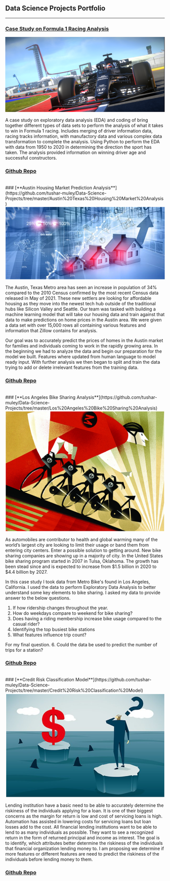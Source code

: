 ## **Data Science Projects Portfolio**

---

### [**Case Study on Formula 1 Racing Analysis**](https://github.com/tushar-muley/Data-Science-Projects/tree/master/Formula%201%20Racing%20Analysis)
<img src="images/f1_racing.png?raw=true"/>

A case study on exploratory data analysis (EDA) and coding of bring together different types of data sets 
to perform the analysis of what it takes to win in Formula 1 racing. Includes merging of driver information data, racing tracks information, with 
manufactory data and various complex data transformation to complete the analysis. Using Python to perform the EDA with data from 1950 to 2020 in 
determining the direction the sport has taken. The analysis provided information on winning driver age and successful constructors.<br>

### [Github Repo](https://github.com/tushar-muley/Data-Science-Projects/tree/master/Formula%201%20Racing%20Analysis) 

<br>
### [**Austin Housing Market Prediction Analysis**](https://github.com/tushar-muley/Data-Science-Projects/tree/master/Austin%20Texas%20Housing%20Market%20Analysis)
<img src="images/housing.png?raw=true"/> <br>

The Austin, Texas Metro area has seen an increase in population of 34% compared to the 2010 Census confirmed by the most recent Census data 
released in May of 2021. These new settlers are looking for affordable housing as they move into the newest tech hub outside of the 
traditional hubs like Silicon Valley and Seattle. Our team was tasked with building a machine learning model that will take our housing 
data and train against that data to make predictions on home prices in the Austin area. We were given a data set with over 15,000 
rows all containing various features and information that Zillow contains for analysis.<br> 

Our goal was to accurately predict the prices of homes in the Austin market for families and individuals coming to work in the rapidly 
growing area. In the beginning we had to analyze the data and begin our preparation for the model we built. Features where updated from 
human language to model ready input. With further analysis we then began to split and train the data trying to add or delete irrelevant 
features from the training data.<br>

### [Github Repo](https://github.com/tushar-muley/Data-Science-Projects/tree/master/Austin%20Texas%20Housing%20Market%20Analysis)

<br>
### [**Los Angeles Bike Sharing Analysis**](https://github.com/tushar-muley/Data-Science-Projects/tree/master/Los%20Angeles%20Bike%20Sharing%20Analysis)
<img src="images/bike_sharing.png?raw=true"/> <br>

As automobiles are contributor to health and global warming many of the world’s largest city are looking to limit their usage or band them from 
entering city centers. Enter a possible solution to getting around. New bike sharing companies are showing up in a majority of city. In the 
United States bike sharing program started in 2007 in Tulsa, Oklahoma. The growth has been stead since and is expected to increase from 
$1.5 billion in 2020 to $4.4 billion by 2027.

In this case study I took data from Metro Bike's found in Los Angeles, California. I used the data to perform Exploratory Data Analysis to better 
understand some key elements to bike sharing. I asked my data to provide answer to the below questions. 

1.	If how ridership changes throughout the year. 
2.	How do weekdays compare to weekend for bike sharing? 
3.	Does having a riding membership increase bike usage compared to the casual rider?
4.	Identifying the top busiest bike stations
5.	What features influence trip count?

For my final question.
6.	Could the data be used to predict the number of trips for a station? 
<br> 

### [Github Repo](https://github.com/tushar-muley/Data-Science-Projects/tree/master/Los%20Angeles%20Bike%20Sharing%20Analysis)

<br>
### [**Credit Risk Classification Model**](https://github.com/tushar-muley/Data-Science-Projects/tree/master/Credit%20Risk%20Classification%20Model)
<img src="images/credit_risk.png?raw=true"/> <br>

Lending institution have a basic need to be able to accurately determine the riskiness of the individuals applying for a loan. It is one of their 
biggest concerns as the margin for return is low and cost of servicing loans is high. Automation has assisted in lowering costs for servicing loans 
but loan losses add to the cost. All financial lending institutions want to be able to lend to as many individuals as possible. They want to see a 
recognized return in the form of returned principal and income as interest. The goal is to identify, which attributes better determine the riskiness 
of the individuals that financial organization lending money to. I am proposing we determine if more features or different features are need to predict 
the riskiness of the individuals before lending money to them.
<br>

### [Github Repo](https://github.com/tushar-muley/Data-Science-Projects/tree/master/Credit%20Risk%20Classification%20Model)

<br>
